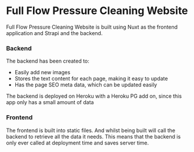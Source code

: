 # Full Flow Pressure Cleaning Website

Full Flow Pressure Cleaning Website is built using Nuxt as the frontend application
and Strapi and the backend.

### Backend
The backend has been created to:
- Easily add new images
- Stores the text content for each page, making it easy to update
- Has the page SEO meta data, which can be updated easily

The backend is deployed on Heroku with a Heroku PG add on, 
since this app only has a small amount of data

### Frontend
The frontend is built into static files. And whilst being built will
call the backend to retrieve all the data it needs. This means 
that the backend is only ever called at deployment time and saves server time.

